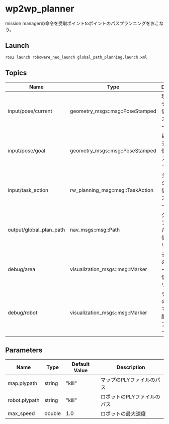 # wp2wp_planner
mission managerの命令を受取ポイントtoポイントのパスプランニングをおこなう。

## Launch
```bash
ros2 launch roboware_neo_launch global_path_planning.launch.xml
```
## Topics

| Name                 | Type                                   | Description                                    |
|----------------------|----------------------------------------|------------------------------------------------|
| input/pose/current    | geometry_msgs::msg::PoseStamped        | 現在のPoseデータを受信するサブスクライバー         |
| input/pose/goal       | geometry_msgs::msg::PoseStamped        | 目標のPoseデータを受信するサブスクライバー         |
| input/task_action     | rw_planning_msg::msg::TaskAction       | タスクアクションを受信するサブスクライバー         |
| output/global_plan_path | nav_msgs::msg::Path                 | グローバルプランされた経路を配信するパブリッシャー  |
| debug/area            | visualization_msgs::msg::Marker        | デバッグ用のエリアマーカーを配信するパブリッシャー   |
| debug/robot           | visualization_msgs::msg::Marker        | デバッグ用のロボットマーカーを配信するパブリッシャー |

## Parameters

| Name          | Type   | Default Value | Description                          |
|---------------|--------|---------------|--------------------------------------|
| map.plypath   | string | "kill"        | マップのPLYファイルのパス               |
| robot.plypath | string | "kill"        | ロボットのPLYファイルのパス             |
| max_speed     | double | 1.0           | ロボットの最大速度                      |

